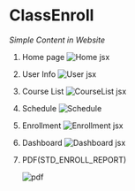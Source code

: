 ﻿# ClassEnroll

*Simple Content in Website*

1. Home page
![Home jsx](https://github.com/Conversx/Class-Enrollment-website/assets/154034573/17a4c6c3-0fe2-4bc5-9026-bacae38c6d8d)


2. User Info
![User jsx](https://github.com/Conversx/Class-Enrollment-website/assets/154034573/3ab25ff7-e4e9-4d0f-a407-32fc6b774a8c)


3. Course List
![CourseList jsx](https://github.com/Conversx/Class-Enrollment-website/assets/154034573/ad239ff1-5f61-4c28-ada4-8eb87d5ec7a3)


4. Schedule
![Schedule](https://github.com/Conversx/Class-Enrollment-website/assets/154034573/136dffde-19bb-4b42-a1d3-2a9c6c60c874)


6. Enrollment
![Enrollment jsx](https://github.com/Conversx/Class-Enrollment-website/assets/154034573/f08de77b-9844-41c0-bd66-7b94b2367be2)


7. Dashboard
![Dashboard jsx](https://github.com/Conversx/Class-Enrollment-website/assets/154034573/8d6ebb38-f0ae-4e97-8053-a80c05c7c2d7)


8. PDF(STD_ENROLL_REPORT)
   
      ![pdf](https://github.com/Conversx/Class-Enrollment-website/assets/154034573/ca1f939f-d2df-4b24-9352-fcad3c97bbb8)

